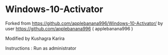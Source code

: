 # Windows-10-Activator
Forked from https://github.com/applebanana996/Windows-10-Activator/
by user https://github.com/applebanana996 ( applebanana996 )

Modified by Kushagra Karira

Instructions : Run as administrator

